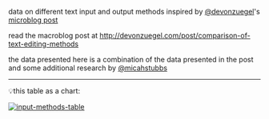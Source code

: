 data on different text input and output methods inspired by [@devonzuegel](https://twitter.com/devonzuegel)'s [microblog post](https://twitter.com/devonzuegel/status/1035905169802706944)

read the macroblog post at http://devonzuegel.com/post/comparison-of-text-editing-methods

the data presented here is a combination of the data presented in the post and some additional research by [@micahstubbs](https://twitter.com/micahstubbs)

---

💡this table as a chart:

[![input-methods-table](https://user-images.githubusercontent.com/2119400/44952767-9a03a100-ae3c-11e8-8a6a-4ae7d01392f9.jpg)](https://twitter.com/devonzuegel/status/1035905169802706944)
